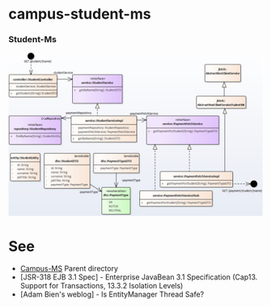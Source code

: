 # campus-student-ms

### Student-Ms

![UML Model](https://github.com/ermalaliraj/campus-ms/blob/master/doc/student-ms.jpg)


# See
* [Campus-MS] Parent directory
* [JSR-318 EJB 3.1 Spec] - Enterprise JavaBean 3.1 Specification (Cap13. Support for Transactions, 13.3.2 Isolation Levels)
* [Adam Bien's weblog] - Is EntityManager Thread Safe?

[Campus-MS]: <https://github.com/ermalaliraj/campus-ms>

